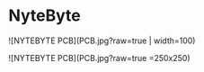 # NyteByte

![NYTEBYTE PCB](PCB.jpg?raw=true | width=100)

![NYTEBYTE PCB](PCB.jpg?raw=true =250x250)
